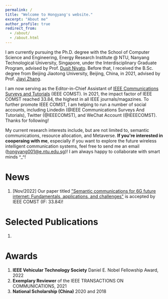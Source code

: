 ```yaml
---
permalink: /
title: "Welcome to Hongyang's website."
excerpt: "About me"
author_profile: true
redirect_from: 
  - /about/
  - /about.html
---
```


I am currently pursuing the Ph.D. degree with the School of Computer Science and Engineering, Energy Research Institute @ NTU, Nanyang Technological University, Singapore, under the Interdisciplinary Graduate Program, advised by Prof. [Dusit Niyato](https://personal.ntu.edu.sg/dniyato/). Before that, I received the B.Sc. degree from Beijing Jiaotong University, Beijing, China, in 2021, advised by Prof. [Jiayi Zhang](http://faculty.bjtu.edu.cn/8946/).

I am now serving as the Editor-in-Chief Assistant of [IEEE Communications Surveys and Tutorials](https://ieeexplore.ieee.org/xpl/RecentIssue.jsp?punumber=9739) (IEEE COMST). In 2021, the impact factor of IEEE COMST reached 33.84, the highest in all IEEE journals/magazines. To further promote IEEE COMST, I am helping to run a number of social accounts, including Lindedin (@IEEE Communications Surveys And Tutorials), Twitter (@IEEECOMST), and WeChat Account (@IEEECOMST). Thanks for following!

My current research interests include, but are not limited to, semantic communications, resource allocation, and Metaverse. **If you're interested in cooperaing with me**, especially if you want to explore the future wireless intelligent communication systems, feel free to send me an email (hongyang001@e.ntu.edu.sg)! I am always happy to collaborate with smart minds ^_^!

News
======
1. [Nov/2022] Our paper titled ["Semantic communications for 6G future internet: Fundamentals, applications, and challenges"](https://ieeexplore.ieee.org/document/9955312) is accepted by IEEE COMST (IF: 33.84)!

Selected Publications
======
1. 

Awards
======
1. **IEEE Vehicular Technology Society** Daniel E. Nobel Fellowship Award, 2022
2. **Exemplary Reviewer** of the IEEE TRANSACTIONS ON COMMUNICATIONS, 2021
3. **National Scholarship (China)** 2020 and 2018 
